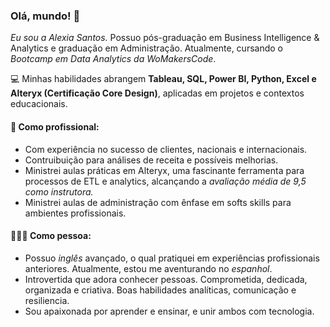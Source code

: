 ### Olá, mundo! 🔭 

_Eu sou a Alexia Santos._ Possuo pós-graduação em Business Intelligence & Analytics e graduação em Administração. Atualmente, cursando o *Bootcamp em Data Analytics da WoMakersCode*.

💻 Minhas habilidades abrangem **Tableau, SQL, Power BI, Python, Excel e Alteryx (Certificação Core Design)**, aplicadas em projetos e contextos educacionais. 

#### 🌱 Como profissional:
- Com experiência no sucesso de clientes, nacionais e internacionais. 
- Contruibuição para análises de receita e possíveis melhorias.  
- Ministrei aulas práticas em Alteryx, uma fascinante ferramenta para processos de ETL e analytics, alcançando a _avaliação média de 9,5 como instrutora._ 
- Ministrei aulas de administração com ênfase em softs skills para ambientes profissionais. 

#### 👩🏻‍🚀 Como pessoa: 
- Possuo *inglês* avançado, o qual pratiquei em experiências profissionais anteriores. Atualmente, estou me aventurando no *espanhol*.
- Introvertida que adora conhecer pessoas. Comprometida, dedicada, organizada e criativa. Boas habilidades analíticas, comunicação e resiliencia. 
- Sou apaixonada por aprender e ensinar, e unir ambos com tecnologia.
